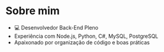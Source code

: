 # Sobre mim

- 💻 Desenvolvedor Back-End Pleno
- Experiência com Node.js, Python, C#, MySQL, PostgreSQL
- Apaixonado por organização de código e boas práticas
